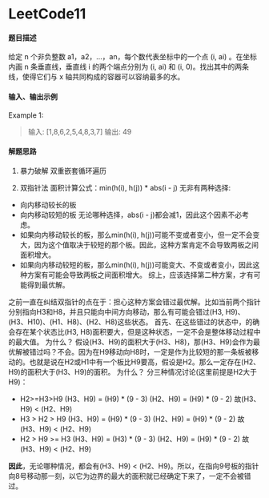 # LeetCode11
#### 题目描述
给定 n 个非负整数 a1，a2，...，an，每个数代表坐标中的一个点 (i, ai) 。在坐标内画 n 条垂直线，垂直线 i 的两个端点分别为 (i, ai) 和 (i, 0)。找出其中的两条线，使得它们与 x 轴共同构成的容器可以容纳最多的水。

#### 输入、输出示例
Example 1:
> 输入: [1,8,6,2,5,4,8,3,7]
  输出: 49

#### 解题思路
1. 暴力破解
双重嵌套循环遍历

2. 双指针法
面积计算公式：min(h(i), h(j)) * abs(i - j)
无非有两种选择:
- 向内移动较长的板
- 向内移动较短的板
无论哪种选择，abs(i - j)都会减1，因此这个因素不必考虑。
- 如果向内移动较长的板，那么min(h(i), h(j))可能不变或者变小，但一定不会变大，因为这个值取决于较短的那个板。因此，这种方案肯定不会导致两板之间面积增大。
- 如果向内移动较短的板，那么min(h(i), h(j))可能变大、不变或者变小，因此这种方案有可能会导致两板之间面积增大。
综上，应该选择第二种方案，才有可能得到最优解。

之前一直在纠结双指针的点在于：担心这种方案会错过最优解。比如当前两个指针分别指向H3和H8，并且只能向中间方向移动，那么有可能会错过(H3, H9)、(H3、H10)、(H1、H8)、(H2、H8)这些状态。
首先、在这些错过的状态中，的确会存在某个状态比(H3, H8)面积要大，但是这种状态，一定不会是整体移动过程中的最大值。
为什么？
假设(H3、H9)的面积大于(H3、H8)，那(H3、H9)会作为最优解被错过吗？不会。因为在H9移动向H8时，一定是作为比较短的那一条板被移动的。也就是说在H2或H1中有一个板比H9要高，假设是H2。那么一定存在(H2、H9)的面积大于(H3、H9)的面积。
为什么？
分三种情况讨论(这里前提是H2大于H9)：
- H2>=H3>H9
(H3、H9) = (H9) * (9 - 3)
(H2、H9) = (H9) * (9 - 2)
故(H3、H9) < (H2、H9)
- H3 > H2 > H9
(H3、H9) = (H9) * (9 - 3)
(H2、H9) = (H9) * (9 - 2)
故(H3、H9) < (H2、H9)
- H2 > H9 >= H3
(H3、H9) = (H3) * (9 - 3)
(H2、H9) = (H9) * (9 - 2)
故(H3、H9) < (H2、H9)

**因此**，无论哪种情况，都会有(H3、H9) < (H2、H9)。所以，在指向9号板的指针向8号移动那一刻，以它为边界的最大的面积就已经确定下来了，一定不会被错过。